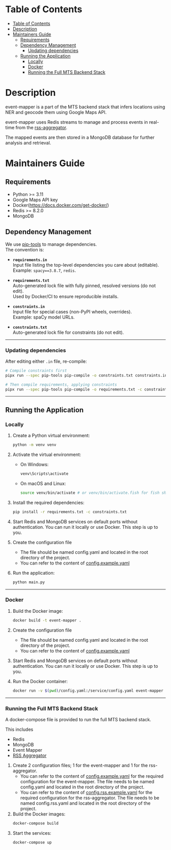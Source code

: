 # Table of Contents
- [Table of Contents](#table-of-contents)
- [Description](#description)
- [Maintainers Guide](#maintainers-guide)
  - [Requirements](#requirements)
  - [Dependency Management](#dependency-management)
    - [Updating dependencies](#updating-dependencies)
  - [Running the Application](#running-the-application)
    - [Locally](#locally)
    - [Docker](#docker)
    - [Running the Full MTS Backend Stack](#running-the-full-mts-backend-stack)


# Description
event-mapper is a part of the MTS backend stack that infers locations using NER and geocode them using Google Maps API. 

event-mapper uses Redis streams to manage and process events in real-time from the [rss-aggregator][rss-aggregator].

The mapped events are then stored in a MongoDB database for further analysis and retrieval.

[rss-aggregator]: https://github.com/mts-monitor-the-situation/rss-aggregator

# Maintainers Guide

## Requirements

- Python >= 3.11
- Google Maps API key
- Docker(https://docs.docker.com/get-docker/)
- Redis >= 8.2.0
- MongoDB

## Dependency Management

We use [pip-tools](https://github.com/jazzband/pip-tools) to manage dependencies.  
The convention is:

- **`requirements.in`**  
  Input file listing the top-level dependencies you care about (editable).  
  Example: `spacy==3.8.7`, `redis`.

- **`requirements.txt`**  
  Auto-generated lock file with fully pinned, resolved versions (do not edit).  
  Used by Docker/CI to ensure reproducible installs.

- **`constraints.in`**  
  Input file for special cases (non-PyPI wheels, overrides).  
  Example: spaCy model URLs.

- **`constraints.txt`**  
  Auto-generated lock file for constraints (do not edit).  

---

### Updating dependencies

After editing either `.in` file, re-compile:

```bash
# Compile constraints first
pipx run --spec pip-tools pip-compile -o constraints.txt constraints.in

# Then compile requirements, applying constraints
pipx run --spec pip-tools pip-compile -o requirements.txt -c constraints.txt requirements.in
```

---

## Running the Application
### Locally
1. Create a Python virtual environment:
   ```bash
   python -m venv venv
   ```
2. Activate the virtual environment:
   - On Windows:
     ```bash
     venv\Scripts\activate
     ```
   - On macOS and Linux:
     ```bash
     source venv/bin/activate # or venv/bin/activate.fish for fish shell
     ```
3. Install the required dependencies:
   ```bash
   pip install -r requirements.txt -c constraints.txt
   ```

4. Start Redis and MongoDB services on default ports without authentication. You can run it locally or use Docker. This step is up to you.

5. Create the configuration file
    - The file should be named config.yaml and located in the root directory of the project.
    - You can refer to the content of [config.example.yaml](config.example.yaml)

6. Run the application:
   ```bash
   python main.py
   ```

---

### Docker
1. Build the Docker image:
   ```bash
   docker build -t event-mapper .
   ```
2. Create the configuration file
   - The file should be named config.yaml and located in the root directory of the project.
   - You can refer to the content of [config.example.yaml](config.example.yaml)

4. Start Redis and MongoDB services on default ports without authentication. You can run it locally or use Docker. This step is up to you.

5. Run the Docker container:
   ```bash
   docker run -v $(pwd)/config.yaml:/service/config.yaml event-mapper
   ```

---

### Running the Full MTS Backend Stack
A docker-compose file is provided to run the full MTS backend stack.

This includes
- Redis
- MongoDB
- Event Mapper
- [RSS Aggregator][rss-aggregator]

1. Create 2 configuration files; 1 for the event-mapper and 1 for the rss-aggregator.
   - You can refer to the content of [config.example.yaml](config.example.yaml) for the required configuration for the event-mapper. The file needs to be named config.yaml and located in the root directory of the project.
   - You can refer to the content of [config.rss.example.yaml](config.rss.example.yaml) for the required configuration for the rss-aggregator. The file needs to be named config.rss.yaml and located in the root directory of the project.
2. Build the Docker images:
   ```bash
   docker-compose build
   ```
3. Start the services:
   ```bash
   docker-compose up
   ```
